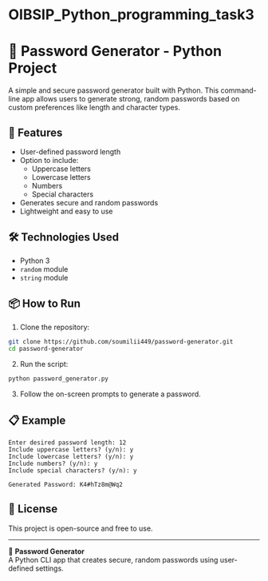 # OIBSIP_Python_programming_task3
# 🔐 Password Generator - Python Project

A simple and secure password generator built with Python. This command-line app allows users to generate strong, random passwords based on custom preferences like length and character types.

## 🚀 Features

- User-defined password length
- Option to include:
  - Uppercase letters
  - Lowercase letters
  - Numbers
  - Special characters
- Generates secure and random passwords
- Lightweight and easy to use

## 🛠️ Technologies Used

- Python 3
- `random` module
- `string` module

## 📦 How to Run

1. Clone the repository:
```bash
git clone https://github.com/soumilii449/password-generator.git
cd password-generator
```

2. Run the script:
```bash
python password_generator.py
```

3. Follow the on-screen prompts to generate a password.

## 📋 Example

```text
Enter desired password length: 12
Include uppercase letters? (y/n): y
Include lowercase letters? (y/n): y
Include numbers? (y/n): y
Include special characters? (y/n): y

Generated Password: K4#hTz8m@Wq2
```

## 📄 License

This project is open-source and free to use.

---

🔐 **Password Generator**  
A Python CLI app that creates secure, random passwords using user-defined settings.
